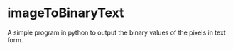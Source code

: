 # imageToBinaryText
A simple program in python to output the binary values of the pixels in text form.
